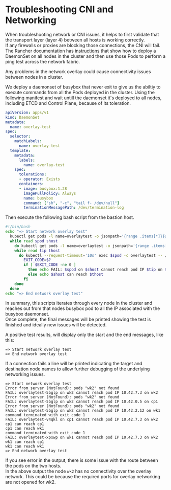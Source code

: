 # Troubleshooting CNI and Networking

When troubleshooting network or CNI issues, it helps to first validate that the transport layer (layer 4) between all hosts is working correctly.  
If any firewalls or proxies are blocking those connections, the CNI will fail.  
The Rancher documentation has [instructions](https://rancher.com/docs/rancher/v2.x/en/troubleshooting/networking/) that show how to deploy a DaemonSet on all nodes in the cluster and then use those Pods to perform a ping test across the network fabric.

Any problems in the network overlay could cause connectivity issues between nodes in a cluster.

We deploy a daemonset of busybox that never exit to give us the abiltiy to execute commands from all the Pods deployed in the cluster.
Using the following manifest and wait untill the daemonset it's deployed to all nodes, including ETCD and Control Plane, because of its toleration.

```yaml
apiVersion: apps/v1
kind: DaemonSet
metadata:
  name: overlay-test
spec:
  selector:
    matchLabels:
      name: overlay-test
  template:
    metadata:
      labels:
        name: overlay-test
    spec:
      tolerations:
      - operator: Exists
      containers:
      - image: busybox:1.28
        imagePullPolicy: Always
        name: busybox
        command: ["sh", "-c", "tail f- /dev/null"]
        terminationMessagePath: /dev/termination-log
```

Then execute the following bash script from the bastion host.

```bash
#!/bin/bash
echo "=> Start network overlay test"
  kubectl get pods -l name=overlaytest -o jsonpath='{range .items[*]}{@.metadata.name}{" "}{@.spec.nodeName}{"\n"}{end}' |
  while read spod shost
    do kubectl get pods -l name=overlaytest -o jsonpath='{range .items[*]}{@.status.podIP}{" "}{@.spec.nodeName}{"\n"}{end}' |
    while read tip thost
      do kubectl --request-timeout='10s' exec $spod -c overlaytest -- /bin/sh -c "ping -c2 $tip > /dev/null 2>&1"
        EXIT_CODE=$?
        if [ $EXIT_CODE -ne 0 ]
          then echo FAIL: $spod on $shost cannot reach pod IP $tip on $thost
          else echo $shost can reach $thost
        fi
    done
  done
echo "=> End network overlay test"
```

In summary, this scripts iterates through every node in the cluster and reaches out from that nodes busybox pod to all the IP associated with the busybox daemonset.  
Once complete, the final messages will be printed showing the test is finished and ideally new issues will be detected.

A positive test results, will display only the start and the end messages, like this:

```
=> Start network overlay test
=> End network overlay test
```

If a connection fails a line will be printed indicating the target and destination node names to allow further debugging of the underlying networking issues.

```
=> Start network overlay test
Error from server (NotFound): pods "wk2" not found
FAIL: overlaytest-5bglp on wk2 cannot reach pod IP 10.42.7.3 on wk2
Error from server (NotFound): pods "wk2" not found
FAIL: overlaytest-5bglp on wk2 cannot reach pod IP 10.42.0.5 on cp1
Error from server (NotFound): pods "wk2" not found
FAIL: overlaytest-5bglp on wk2 cannot reach pod IP 10.42.2.12 on wk1
command terminated with exit code 1
FAIL: overlaytest-v4qkl on cp1 cannot reach pod IP 10.42.7.3 on wk2
cp1 can reach cp1
cp1 can reach wk1
command terminated with exit code 1
FAIL: overlaytest-xpxwp on wk1 cannot reach pod IP 10.42.7.3 on wk2
wk1 can reach cp1
wk1 can reach wk1
=> End network overlay test
```

If you see error in the output, there is some issue with the route between the pods on the two hosts.  
In the above output the node `wk2` has no connectivity over the overlay network. This could be because the required ports for overlay networking are not opened for wk2.
